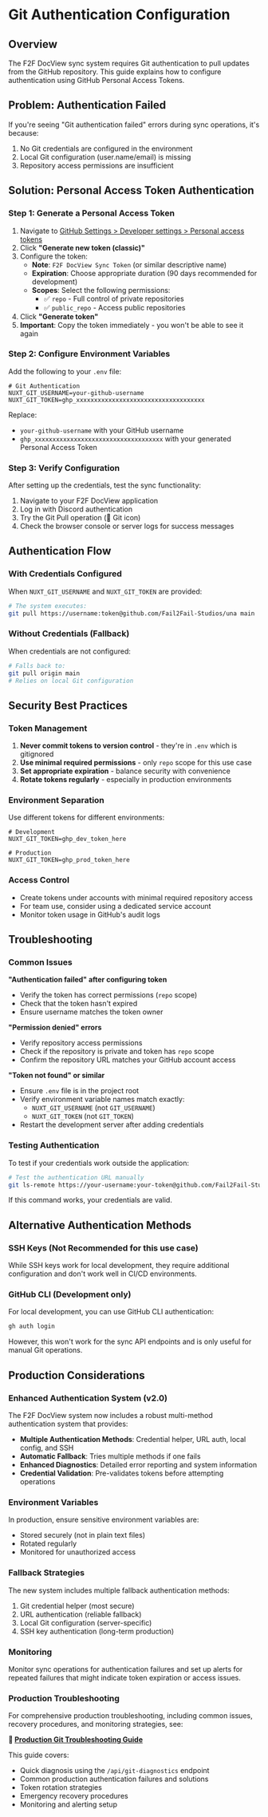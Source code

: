 # Git Authentication Configuration

## Overview

The F2F DocView sync system requires Git authentication to pull updates from the GitHub repository. This guide explains how to configure authentication using GitHub Personal Access Tokens.

## Problem: Authentication Failed

If you're seeing "Git authentication failed" errors during sync operations, it's because:

1. No Git credentials are configured in the environment
2. Local Git configuration (user.name/email) is missing
3. Repository access permissions are insufficient

## Solution: Personal Access Token Authentication

### Step 1: Generate a Personal Access Token

1. Navigate to [GitHub Settings > Developer settings > Personal access tokens](https://github.com/settings/tokens)
2. Click **"Generate new token (classic)"**
3. Configure the token:
   - **Note**: `F2F DocView Sync Token` (or similar descriptive name)
   - **Expiration**: Choose appropriate duration (90 days recommended for development)
   - **Scopes**: Select the following permissions:
     - ✅ `repo` - Full control of private repositories
     - ✅ `public_repo` - Access public repositories
4. Click **"Generate token"**
5. **Important**: Copy the token immediately - you won't be able to see it again

### Step 2: Configure Environment Variables

Add the following to your `.env` file:

```env
# Git Authentication
NUXT_GIT_USERNAME=your-github-username
NUXT_GIT_TOKEN=ghp_xxxxxxxxxxxxxxxxxxxxxxxxxxxxxxxxxxxx
```

Replace:
- `your-github-username` with your GitHub username
- `ghp_xxxxxxxxxxxxxxxxxxxxxxxxxxxxxxxxxxxx` with your generated Personal Access Token

### Step 3: Verify Configuration

After setting up the credentials, test the sync functionality:

1. Navigate to your F2F DocView application
2. Log in with Discord authentication
3. Try the Git Pull operation (🔄 Git icon)
4. Check the browser console or server logs for success messages

## Authentication Flow

### With Credentials Configured
When `NUXT_GIT_USERNAME` and `NUXT_GIT_TOKEN` are provided:

```bash
# The system executes:
git pull https://username:token@github.com/Fail2Fail-Studios/una main
```

### Without Credentials (Fallback)
When credentials are not configured:

```bash
# Falls back to:
git pull origin main
# Relies on local Git configuration
```

## Security Best Practices

### Token Management
1. **Never commit tokens to version control** - they're in `.env` which is gitignored
2. **Use minimal required permissions** - only `repo` scope for this use case
3. **Set appropriate expiration** - balance security with convenience
4. **Rotate tokens regularly** - especially in production environments

### Environment Separation
Use different tokens for different environments:

```env
# Development
NUXT_GIT_TOKEN=ghp_dev_token_here

# Production  
NUXT_GIT_TOKEN=ghp_prod_token_here
```

### Access Control
- Create tokens under accounts with minimal required repository access
- For team use, consider using a dedicated service account
- Monitor token usage in GitHub's audit logs

## Troubleshooting

### Common Issues

**"Authentication failed" after configuring token**
- Verify the token has correct permissions (`repo` scope)
- Check that the token hasn't expired
- Ensure username matches the token owner

**"Permission denied" errors**
- Verify repository access permissions
- Check if the repository is private and token has `repo` scope
- Confirm the repository URL matches your GitHub account access

**"Token not found" or similar**
- Ensure `.env` file is in the project root
- Verify environment variable names match exactly:
  - `NUXT_GIT_USERNAME` (not `GIT_USERNAME`)
  - `NUXT_GIT_TOKEN` (not `GIT_TOKEN`)
- Restart the development server after adding credentials

### Testing Authentication

To test if your credentials work outside the application:

```bash
# Test the authentication URL manually
git ls-remote https://your-username:your-token@github.com/Fail2Fail-Studios/una
```

If this command works, your credentials are valid.

## Alternative Authentication Methods

### SSH Keys (Not Recommended for this use case)
While SSH keys work for local development, they require additional configuration and don't work well in CI/CD environments.

### GitHub CLI (Development only)
For local development, you can use GitHub CLI authentication:

```bash
gh auth login
```

However, this won't work for the sync API endpoints and is only useful for manual Git operations.

## Production Considerations

### Enhanced Authentication System (v2.0)

The F2F DocView system now includes a robust multi-method authentication system that provides:

- **Multiple Authentication Methods**: Credential helper, URL auth, local config, and SSH
- **Automatic Fallback**: Tries multiple methods if one fails
- **Enhanced Diagnostics**: Detailed error reporting and system information
- **Credential Validation**: Pre-validates tokens before attempting operations

### Environment Variables
In production, ensure sensitive environment variables are:
- Stored securely (not in plain text files)
- Rotated regularly
- Monitored for unauthorized access

### Fallback Strategies
The new system includes multiple fallback authentication methods:
1. Git credential helper (most secure)
2. URL authentication (reliable fallback)
3. Local Git configuration (server-specific)
4. SSH key authentication (long-term production)

### Monitoring
Monitor sync operations for authentication failures and set up alerts for repeated failures that might indicate token expiration or access issues.

### Production Troubleshooting

For comprehensive production troubleshooting, including common issues, recovery procedures, and monitoring strategies, see:

**📖 [Production Git Troubleshooting Guide](./production-git-troubleshooting.md)**

This guide covers:
- Quick diagnosis using the `/api/git-diagnostics` endpoint
- Common production authentication failures and solutions
- Token rotation strategies
- Emergency recovery procedures
- Monitoring and alerting setup

